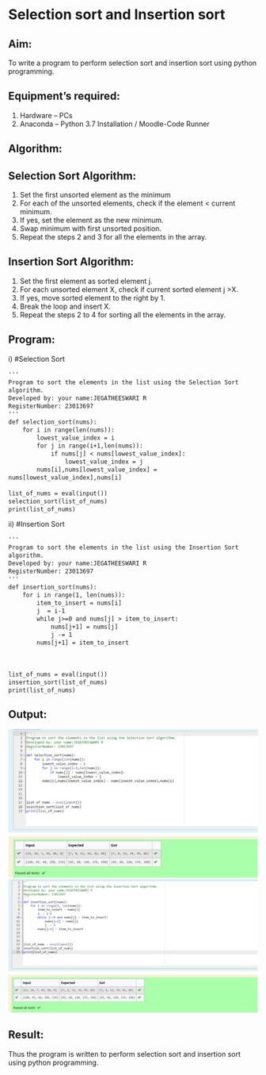 # Selection sort and Insertion sort
## Aim:
To write a program to perform selection sort and insertion sort using python programming.
## Equipment’s required:
1.	Hardware – PCs
2.	Anaconda – Python 3.7 Installation / Moodle-Code Runner
## Algorithm:
## Selection Sort Algorithm:
1.	Set the first unsorted element as the minimum
2.	For each of the unsorted elements, check if the element < current minimum.
3.	If yes, set the element as the new minimum.
4.	Swap minimum with first unsorted position.
5.	Repeat the steps 2 and 3 for all the elements in the array.
## Insertion Sort Algorithm:
1.	Set the first element as sorted element j.
2.	For each unsorted element X, check if current sorted element j >X.
3.	If yes, move sorted element to the right by 1.
4.	Break the loop and insert X.
5.	Repeat the steps 2 to 4 for sorting all the elements in the array.
## Program:
i)	#Selection Sort
```
''' 
Program to sort the elements in the list using the Selection Sort algorithm.
Developed by: your name:JEGATHEESWARI R
RegisterNumber: 23013697
'''
def selection_sort(nums):
    for i in range(len(nums)):
        lowest_value_index = i
        for j in range(i+1,len(nums)):
            if nums[j] < nums[lowest_value_index]:
                lowest_value_index = j
        nums[i],nums[lowest_value_index] = nums[lowest_value_index],nums[i]

list_of_nums = eval(input())
selection_sort(list_of_nums)
print(list_of_nums)
```
ii)	#Insertion Sort
```
''' 
Program to sort the elements in the list using the Insertion Sort algorithm.
Developed by: your name:JEGATHEESWARI R
RegisterNumber: 23013697
'''
def insertion_sort(nums):
    for i in range(1, len(nums)):
        item_to_insert = nums[i]
        j  = i-1
        while j>=0 and nums[j] > item_to_insert:
            nums[j+1] = nums[j]
            j -= 1
        nums[j+1] = item_to_insert

    
    
list_of_nums = eval(input())
insertion_sort(list_of_nums)
print(list_of_nums)

```

## Output:
![output](1.png)
![output](2.png)



## Result:
Thus the program is written to perform selection sort and insertion sort using python programming.
